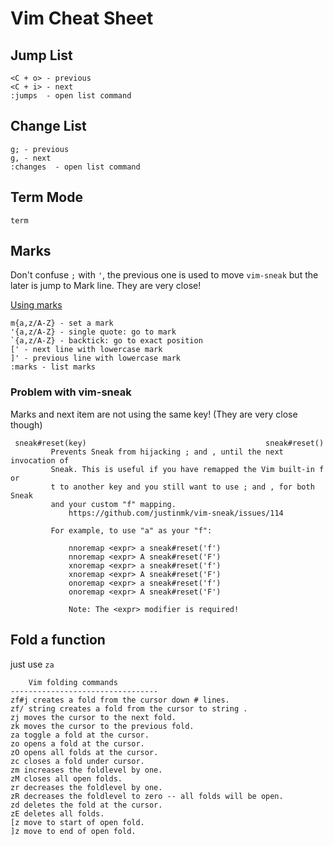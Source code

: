 # Vim Cheat Sheet

## Jump List 
```
<C + o> - previous
<C + i> - next
:jumps  - open list command
```
## Change List
```
g; - previous
g, - next
:changes  - open list command
```
## Term Mode

```
term
```

## Marks

Don't confuse `;` with `'`, the previous one is used to move `vim-sneak` but the
later is jump to Mark line. They are very close! 

[Using marks](https://vim.fandom.com/wiki/Using_marks)
```
m{a,z/A-Z} - set a mark
'{a,z/A-Z} - single quote: go to mark
`{a,z/A-Z} - backtick: go to exact position
[' - next line with lowercase mark
]' - previous line with lowercase mark
:marks - list marks
```
### Problem with vim-sneak

Marks and next item are not using the same key! (They are very close though)

```
 sneak#reset(key)                                        sneak#reset()
         Prevents Sneak from hijacking ; and , until the next invocation of
         Sneak. This is useful if you have remapped the Vim built-in f or
         t to another key and you still want to use ; and , for both Sneak
         and your custom "f" mapping.
             https://github.com/justinmk/vim-sneak/issues/114

         For example, to use "a" as your "f":

             nnoremap <expr> a sneak#reset('f')
             nnoremap <expr> A sneak#reset('F')
             xnoremap <expr> a sneak#reset('f')
             xnoremap <expr> A sneak#reset('F')
             onoremap <expr> a sneak#reset('f')
             onoremap <expr> A sneak#reset('F')

             Note: The <expr> modifier is required!
```


## Fold a function
just use `za`

```
    Vim folding commands
---------------------------------
zf#j creates a fold from the cursor down # lines.
zf/ string creates a fold from the cursor to string .
zj moves the cursor to the next fold.
zk moves the cursor to the previous fold.
za toggle a fold at the cursor.
zo opens a fold at the cursor.
zO opens all folds at the cursor.
zc closes a fold under cursor. 
zm increases the foldlevel by one.
zM closes all open folds.
zr decreases the foldlevel by one.
zR decreases the foldlevel to zero -- all folds will be open.
zd deletes the fold at the cursor.
zE deletes all folds.
[z move to start of open fold.
]z move to end of open fold.
```